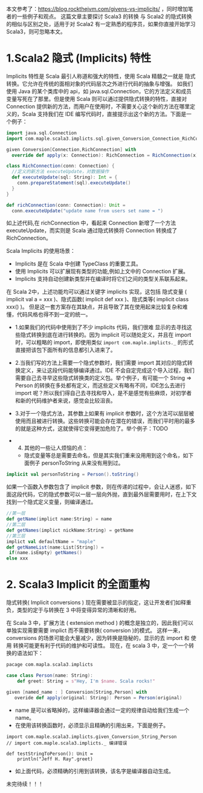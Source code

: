 本文参考了：https://blog.rockthejvm.com/givens-vs-implicits/ ，同时增加笔者的一些例子和观点。
这篇文章主要探讨 Scala3 的转换 与 Scala2 的隐式转换的相似与区别之处，适用于对 Scala2 有一定熟悉的程序员，如果你直接开始学习 Scala3，则可忽略本文。

# 1.Scala2 隐式 (Implicits) 特性

Implicits 特性是 Scala 最引人称道和强大的特性，使用 Scala 精髓之一就是 隐式转换。它允许在传统的面相对象的代码层次之外进行代码的抽象与增强。
如我们使用 Java 的某个类库中的 api，如 java.sql.Connection，它的方法定义和成员变量写死在了那里。但是使用 Scala 则可以通过提供隐式转换的特性，直接对
Connection 提供新的方法，而用户在使用时，不需要关心这个新的方法在哪里定义的，Scala 支持我们在 IDE 编写代码时，直接提示出这个新的方法。下面是一个例子：

```scala
import java.sql.Connection
import com.maple.scala3.implicts.sql.given_Conversion_Connection_RichConnection

given Conversion[Connection,RichConnection] with
  override def apply(x: Connection): RichConnection = RichConnection(x)

class RichConnection(conn: Connection) {
  //定义的新方法 executeUpdate，对数据操作
  def executeUpdate(sql: String): Int = {
    conn.prepareStatement(sql).executeUpdate()
  }
}

def richConnection(conn: Connection): Unit =
  conn.executeUpdate("update name from users set name = ")
```

如上述代码,在 richConnection 中，看起来 Connection 新增了一个方法 executeUpdate，而实则是 Scala 通过隐式转换将 Connection 转换成了 RichConnection。

Scala Implicits 的使用场景：

- Implicits 是在 Scala 中创建 TypeClass 的重要工具。
- 使用 Implicits 可以扩展现有类型的功能,例如上文中的 Connection 扩展。
- Implicits 支持自动创建新类型并在编译时将它们之间的类型关系联系起来。

在 Scala 2中，上述功能均可以通过关键字 implicits 实现，这包括 隐式变量 ( implicit val a = xxx )、隐式函数( implicit def xxx )、隐式类等( implicit class xxx() )。
但是这一套方案存在其缺点，并且导致了其在使用起来比较复杂和难懂，代码风格也得不到一定的统一。

- 1.如果我们的代码中使用到了不少 implicits 代码，我们很难 显示的去寻找这些隐式转换到底在进行转换的。因为 implicit 可以随处定义，并且在 import 时，可以粗略的 import，即使用类似 `import com.maple.implicts._` 的形式直接把该包下面所有的信息都引入进来了。

- 2.当我们写的方法上需要一个隐式参数时，我们需要 import 其对应的隐式转换定义，来让这段代码能够编译通过。IDE 不会自定完成这个导入过程，我们需要自己去寻早这些隐式转换类的定义包。举个例子，有可能一个 String => Person 的转换在多处都有定义，而这些定义有略有不同，IDE怎么去进行 import 呢？所以我们得自己去寻找和导入，是不是感觉有些麻烦，对初学者和新的代码维护者来说，感觉会比较沮丧。

- 3.对于一个隐式方法，其参数上如果有 implicit 参数时，这个方法可以层层被使用而且被进行转换。这些转换可能会存在潜在的错误，而我们平时用的最多的就是这种方式，这就使得它变得更加危险了。举个例子：TODO

- 4. 其他的一些让人烦恼的点：
  - 隐式变量等总是需要去命名，但是其实我们重来没用用到这个命名，如下面例子 personToString 从来没有用到过。

```scala
implicit val personToString = Person().toString()
```

如果一个函数入参数包含了 implicit 参数，则在传递的过程中，会让人迷惑，如下面这段代码，它的隐式参数可以一层一层向外抛，直到最外层需要用时，在上下文找到一个隐式定义变量，则编译通过。

```scala
//第一层
def getName(implict name:String) = name
//第二层
def getNames(implict nickName:String) = getName
//第三层
implict val defaultName = "maple"
def getNameList(name:List[String]) =
 if(name.isEmpty) getNames()
else xxx
```

# 2. Scala3 Implicit 的全面重构

隐式转换( Implicit conversions ) 现在需要被显示的指定，这让开发者们如释重负，类型的定于与转换在 3 中将变得异常的清晰和好用。

在 Scala 3 中，扩展方法 ( extension method ) 的概念是独立的，因此我们可以单独实现需要需要 implict 而不需要转换( conversion )的模式。
这样一来，conversions 的场景可能会大量减少，因为转换是隐秘的，显示的去 import 和 使用 转换可能更有利于代码的维护和可读性。
现在，在 scala 3 中，定一个一个转换的语法如下：

```scala
pacage com.mapla.scala3.implicts

case class Person(name: String):
    def greet: String = s"Hey, I'm $name. Scala rocks!"

given [named_name : ] Conversion[String,Person] with
   overide def apply(original: String): Person = Person(original)
```

- name 是可以省略掉的，这样编译器会通过一定的规律自动给我们生成一个name。
- 在使用该转换函数时，必须显示且精确的引用出来，下面是例子。

```
import com.maple.scala3.implicts.given_Conversion_String_Person
// import com.maple.scala3.implicts._ 编译错误

def testStringToPerson(): Unit =
    println("Jeff H. Ray".greet)
```

- 如上面代码，必须精确的引用到该转换，该名字是编译器自动生成。

未完待续！！！

